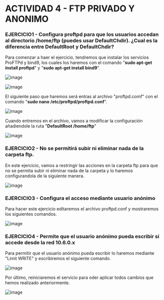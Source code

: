 # ACTIVIDAD 4 - FTP PRIVADO Y ANONIMO

### EJERCICIO1 - Configura proftpd para que los usuarios accedan al directorio /home/ftp (puedes usar DefaultChdir). ¿Cual es la diferencia entre DefaultRoot y DefaultChdir?

Para comenzar a haer el ejercicio, tendremos que instalar los servicios ProFTPd y bind9, los cuales los haremos con el comando "**sudo apt-get install proftpd**" y "**sudo apt-get install bind9**".

![image](https://github.com/Josex02/SREI-ASIR2/assets/91255971/8f47ed02-9c8d-4d65-89ec-0f9aed386344)

![image](https://github.com/Josex02/SREI-ASIR2/assets/91255971/836ffcae-717b-489d-a230-ed08684a7914)

El siguiente paso que haremos será entras al archivo "proftpd.comf" con el comando "**sudo nano /etc/proftpd/proftpd.conf**".

![image](https://github.com/Josex02/SREI-ASIR2/assets/91255971/cba60a5b-75c2-44e3-beb1-0bae5d586f86)

Cuando entremos en el archivo, vamos a modificar la configuración añadiendole la ruta "**DefaultRoot /home/ftp**"

![image](https://github.com/Josex02/SREI-ASIR2/assets/91255971/b410420d-7777-4c04-8600-2c6f213a0661)


### EJERCICIO2 - No se permitirá subir ni eliminar nada de la carpeta ftp.

En este ejercicio, vamos a restringir las acciones en la carpeta ftp para que no se permita subir ni eliminar nada de la carpeta y lo haremos configurandola de la siguiente manera.

![image](https://github.com/Josex02/SREI-ASIR2/assets/91255971/c5d5f76e-aa32-4631-832d-68161abf3f49)


### EJERCICIO3 - Configura el acceso mediante usuario anónimo 

Para hacer este ejercicio editaremos el archivo proftpd.conf y mostraremos los siguientes comandos.

![image](https://github.com/Josex02/SREI-ASIR2/assets/91255971/bc0e795b-0fd2-4f18-ac52-832108f95cd8)


### EJERCICIO4 -  Permite que el usuario anónimo pueda escribir si accede desde la red 10.6.0.x

Para permitir que el usuario anónimo pueda escribir lo haremos mediante "Limit WRITE" y escribiremos el siguiente comando.

![image](https://github.com/Josex02/SREI-ASIR2/assets/91255971/c22b50dd-3e90-4048-a50f-280db2b968be)

Por último, reiniciaremos el servicio para oder aplicar todos cambios que hemos realizado anteriormente.

![image](https://github.com/Josex02/SREI-ASIR2/assets/91255971/536bdba3-eb1e-46fc-9aff-ea6345664284)















